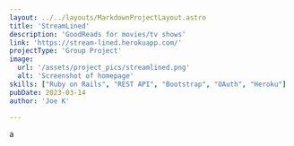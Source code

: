 ```yaml
---
layout: ../../layouts/MarkdownProjectLayout.astro
title: 'StreamLined'
description: 'GoodReads for movies/tv shows'
link: 'https://stream-lined.herokuapp.com/'
projectType: 'Group Project'
image: 
  url: '/assets/project_pics/streamlined.png' 
  alt: 'Screenshot of homepage'
skills: ["Ruby on Rails", "REST API", "Bootstrap", "OAuth", "Heroku"]
pubDate: 2023-03-14
author: 'Joe K'

---
```

a